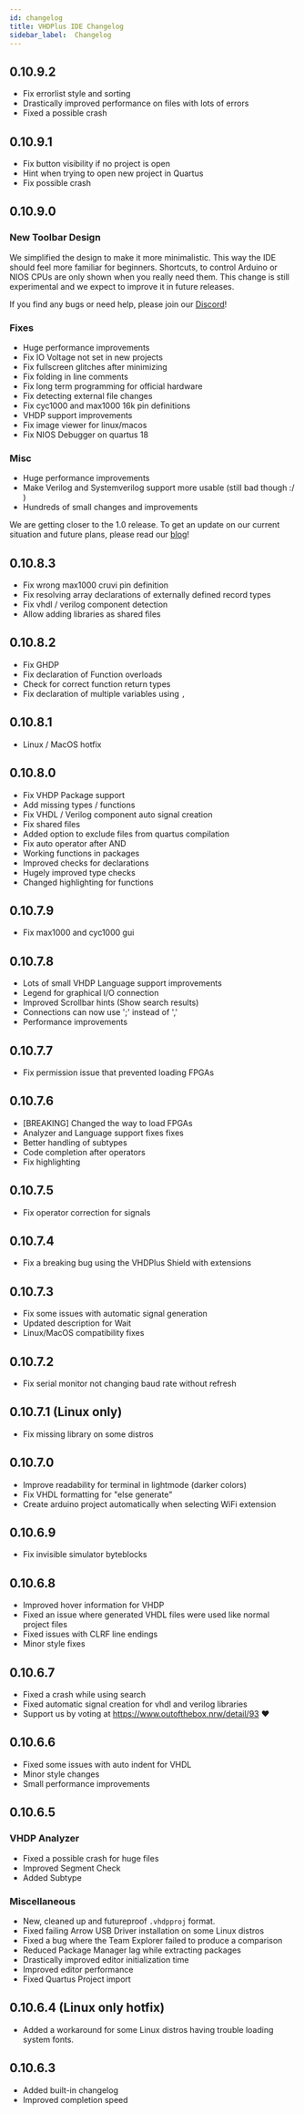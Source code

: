 ```yaml
---
id: changelog
title: VHDPlus IDE Changelog
sidebar_label:  Changelog
---
```


## 0.10.9.2

- Fix errorlist style and sorting
- Drastically improved performance on files with lots of errors
- Fixed a possible crash

## 0.10.9.1

- Fix button visibility if no project is open
- Hint when trying to open new project in Quartus
- Fix possible crash

## 0.10.9.0

### New Toolbar Design
We simplified the design to make it more minimalistic.
This way the IDE should feel more familiar for beginners. Shortcuts, to control Arduino or NIOS CPUs are only shown when you really need them.
This change is still experimental and we expect to improve it in future releases.

If you find any bugs or need help, please join our [Discord](https://vhdplus.com/discord)!

### Fixes
- Huge performance improvements
- Fix IO Voltage not set in new projects
- Fix fullscreen glitches after minimizing
- Fix folding in line comments
- Fix long term programming for official hardware
- Fix detecting external file changes
- Fix cyc1000 and max1000 16k pin definitions
- VHDP support improvements
- Fix image viewer for linux/macos
- Fix NIOS Debugger on quartus 18

### Misc
- Huge performance improvements
- Make Verilog and Systemverilog support more usable (still bad though :/ )
- Hundreds of small changes and improvements

We are getting closer to the 1.0 release. To get an update on our current situation and future plans, please read our [blog](https://vhdplus.com/blog/)!

## 0.10.8.3

- Fix wrong max1000 cruvi pin definition
- Fix resolving array declarations of externally defined record types
- Fix vhdl / verilog component detection
- Allow adding libraries as shared files

## 0.10.8.2

- Fix GHDP
- Fix declaration of Function overloads
- Check for correct function return types
- Fix declaration of multiple variables using `,`

## 0.10.8.1

- Linux / MacOS hotfix

## 0.10.8.0

- Fix VHDP Package support
- Add missing types / functions
- Fix VHDL / Verilog component auto signal creation
- Fix shared files
- Added option to exclude files from quartus compilation
- Fix auto operator after AND
- Working functions in packages
- Improved checks for declarations
- Hugely improved type checks
- Changed highlighting for functions

## 0.10.7.9

- Fix max1000 and cyc1000 gui

## 0.10.7.8

- Lots of small VHDP Language support improvements
- Legend for graphical I/O connection
- Improved Scrollbar hints (Show search results)
- Connections can now use ';' instead of ','
- Performance improvements

## 0.10.7.7

- Fix permission issue that prevented loading FPGAs

## 0.10.7.6

- [BREAKING] Changed the way to load FPGAs
- Analyzer and Language support fixes fixes
- Better handling of subtypes
- Code completion after operators
- Fix highlighting

## 0.10.7.5

- Fix operator correction for signals

## 0.10.7.4

- Fix a breaking bug using the VHDPlus Shield with extensions

## 0.10.7.3

- Fix some issues with automatic signal generation
- Updated description for Wait
- Linux/MacOS compatibility fixes

## 0.10.7.2

- Fix serial monitor not changing baud rate without refresh

## 0.10.7.1 (Linux only)

- Fix missing library on some distros

## 0.10.7.0

- Improve readability for terminal in lightmode (darker colors)
- Fix VHDL formatting for "else generate"
- Create arduino project automatically when selecting WiFi extension

## 0.10.6.9

- Fix invisible simulator byteblocks

## 0.10.6.8

- Improved hover information for VHDP
- Fixed an issue where generated VHDL files were used like normal project files
- Fixed issues with CLRF line endings
- Minor style fixes

## 0.10.6.7

- Fixed a crash while using search
- Fixed automatic signal creation for vhdl and verilog libraries
- Support us by voting at https://www.outofthebox.nrw/detail/93 ❤️

## 0.10.6.6

- Fixed some issues with auto indent for VHDL
- Minor style changes
- Small performance improvements

## 0.10.6.5

### VHDP Analyzer
- Fixed a possible crash for huge files
- Improved Segment Check
- Added Subtype

### Miscellaneous
- New, cleaned up and futureproof `.vhdpproj` format.
- Fixed failing Arrow USB Driver installation on some Linux distros
- Fixed a bug where the Team Explorer failed to produce a comparison
- Reduced Package Manager lag while extracting packages
- Drastically improved editor initialization time
- Improved editor performance
- Fixed Quartus Project import

## 0.10.6.4 (Linux only hotfix)

- Added a workaround for some Linux distros having trouble loading system fonts.

## 0.10.6.3

- Added built-in changelog
- Improved completion speed
